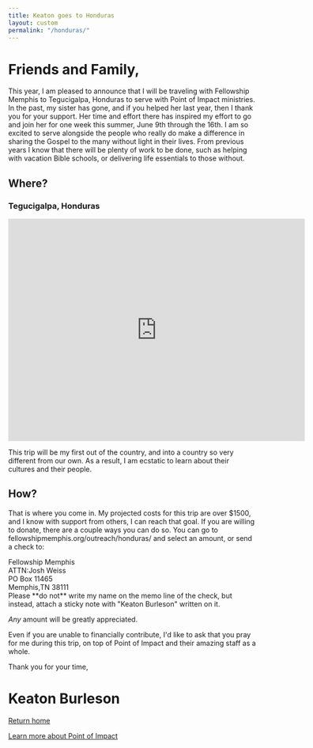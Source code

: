 ```yaml
---
title: Keaton goes to Honduras
layout: custom
permalink: "/honduras/"
---
```

# Friends and Family,
This year, I am pleased to announce that I will be traveling with Fellowship Memphis to Tegucigalpa, Honduras to serve with Point of Impact ministries. In the past, my sister has gone, and if you helped her last year, then I thank you for your support. Her time and effort there has inspired my effort to go and join her for one week this summer, June 9th through the 16th. I am so excited to serve alongside the people who really do make a difference in sharing the Gospel to the many without light in their lives. From previous years I know that there will be plenty of work to be done, such as helping with vacation Bible schools, or delivering life essentials to those without.

## Where?
### Tegucigalpa, Honduras
<iframe src="https://www.google.com/maps/embed?pb=!1m18!1m12!1m3!1d30960.069746533165!2d-87.21776415894391!3d14.076662423993875!2m3!1f0!2f0!3f0!3m2!1i1024!2i768!4f13.1!3m3!1m2!1s0x8f6fa2babf743d51%3A0x68cf2238206ac9d3!2sTegucigalpa%2C+Honduras!5e0!3m2!1sen!2sus!4v1491355807965" width="600" height="450" frameborder="0" style="border:0" allowfullscreen></iframe>

This trip will be my first out of the country, and into a country so very different from our own. As a result, I am ecstatic to learn about their cultures and their people.

## How?

That is where you come in. My projected costs for this trip are over $1500, and I know with support from others, I can reach that goal. If you are willing to donate, there are a couple ways you can do so. You can go to fellowshipmemphis.org/outreach/honduras/ and select an amount, or send a check to:
<div class="check">
Fellowship Memphis
<br>
ATTN:Josh Weiss
<br>
PO Box 11465
<br>
Memphis,TN 38111
<br>
</div>
Please **do not** write my name on the memo line of the check, but instead, attach a sticky note with "Keaton Burleson" written on it.

*Any* amount will be greatly appreciated.

Even if you are unable to financially contribute, I'd like to ask that you pray for me during this trip, on top of Point of Impact and their amazing staff as a whole.

Thank you for your time,

# Keaton Burleson
[Return home](http://128keaton.com)

[Learn more about Point of Impact](http://www.poihn.org/about/)
